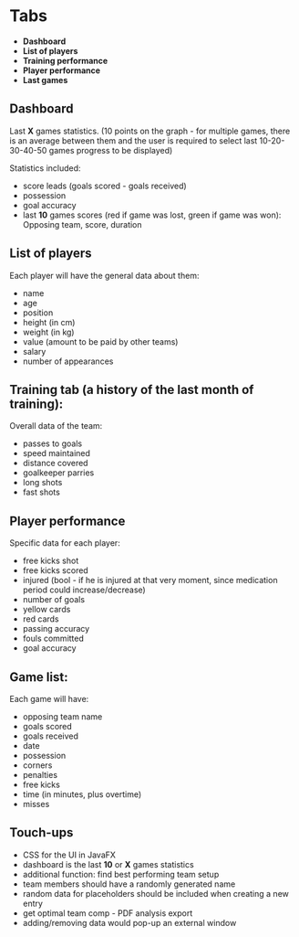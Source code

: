 # Tabs

- **Dashboard**
- **List of players**
- **Training performance**
- **Player performance**
- **Last games**


## Dashboard
Last **X** games statistics. (10 points on the graph - for multiple games, 
there is an average between them and the user is required to select last 10-20-30-40-50 games progress to be displayed)

Statistics included: 
- score leads (goals scored - goals received)
- possession
- goal accuracy
- last **10** games scores (red if game was lost, green if game was won): Opposing team, score, duration 

## List of players
Each player will have the general data about them:
- name
- age
- position
- height (in cm)
- weight (in kg)
- value (amount to be paid by other teams)
- salary
- number of appearances


## Training tab (a history of the last month of training):
Overall data of the team:
- passes to goals
- speed maintained
- distance covered
- goalkeeper parries
- long shots
- fast shots


## Player performance
Specific data for each player:
- free kicks shot
- free kicks scored
- injured (bool - if he is injured at that very moment, since medication period could increase/decrease)
- number of goals
- yellow cards
- red cards
- passing accuracy
- fouls committed
- goal accuracy


## Game list:
Each game will have:
- opposing team name
- goals scored
- goals received
- date
- possession
- corners
- penalties
- free kicks
- time (in minutes, plus overtime)
- misses


## Touch-ups
- CSS for the UI in JavaFX
- dashboard is the last **10** or **X** games statistics
- additional function: find best performing team setup
- team members should have a randomly generated name
- random data for placeholders should be included when creating a new entry
- get optimal team comp - PDF analysis export
- adding/removing data would pop-up an external window
